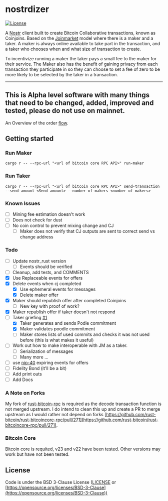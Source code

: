 # nostrdizer

[![License](https://img.shields.io/badge/License-BSD_3--Clause-blue.svg)](LICENSE)

A [Nostr](https://github.com/nostr-protocol/nostr) client built to create Bitcoin Collaborative transactions, known as Coinjoins. 
Based on the [Joinmarket](https://github.com/JoinMarket-Org/joinmarket-clientserver) model where there is a maker and a taker. 
A maker is always online available to take part in the transaction, and a taker who chooses when and what size of transaction to create.

To incentivize running a maker the taker pays a small fee to the maker for their service. The Maker also has the benefit of gaining privacy from each transaction they participate in so they can choose to set a fee of zero to be more likely to be selected by the taker in a transaction.  

---
**This is Alpha level software with many things that need to be changed, added, improved and tested, please do not use on mainnet.**
---

An Overview of the order [flow](./nostrdizer/docs/FLOW.md).

## Getting started

### Run Maker 
```
cargo r -- --rpc-url "<url of bitcoin core RPC API>" run-maker
```
### Run Taker
```
cargo r -- --rpc-url "<url of bitcoin core RPC API>" send-transaction --send-amount <Send amount> --number-of-makers <number of makers>

```

### Known Issues
- [ ] Mining fee estimation doesn't work
- [ ] Does not check for dust
- [ ] No coin control to prevent mixing change and CJ 
    - [ ] Maker does not verify that CJ outputs are sent to correct send vs change address
### Todo
- [ ] Update nostr_rust version
    - [ ] Events should be verified
- [ ] Cleanup, add tests, and COMMENTS
- [x] Use Replaceable events for offers
- [x] Delete events when cj completed
    - [x] Use ephemeral events for messages
    - [x] Delete maker offer
- [x] Maker should republish offer after completed Coinjoins
    - [ ] New key with proof of work?
- [x] Maker republish offer if taker doesn't not respond 
- [ ] Taker griefing [#1](https://github.com/thesimplekid/nostrdizer-cli/issues/1)
    - [x] Taker generates and sends Podle commitment
    - [x] Maker validates poodle commitment
    - [ ] Maker stores lists of used commits and checks it was not used before (this is what makes it useful)
- [ ] Work out how to make interoperable with JM as a taker.
    - [ ] Serialization of messages 
    - [ ] Many more ...
- [ ] use [nip-40](https://github.com/nostr-protocol/nips/blob/master/40.md) expiring events for offers
- [ ] Fidelity Bond (it'll be a bit)
- [ ] Add print outs 
- [ ] Add Docs

### A Note on Forks
My fork of [rust-bitcoin-rpc](https://github.com/rust-bitcoin/rust-bitcoincore-rpc) is required as the decode transaction function is not merged upstream. 
I do intend to clean this up and create a PR to merge upstream as I would rather not depend on forks [https://github.com/rust-bitcoin/rust-bitcoincore-rpc/pull/271](https://github.com/rust-bitcoin/rust-bitcoincore-rpc/pull/271). 

### Bitcoin Core
Bitcoin core is requited, v23 and v22 have been tested. Other versions may work but have not been tested. 

## License
Code is under the BSD 3-Clause License ([LICENSE](LICENSE) or [https://opensource.org/licenses/BSD-3-Clause](https://opensource.org/licenses/BSD-3-Clause))  

